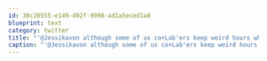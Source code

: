 ```yaml
---
id: 30c20555-e149-492f-9998-ad1a5eced1a8
blueprint: text
category: twitter
title: "'@Jessikavon although some of us co+Lab'ers keep weird hours which is awesome"
caption: "'@Jessikavon although some of us co+Lab'ers keep weird hours which is awesome"
---
```


